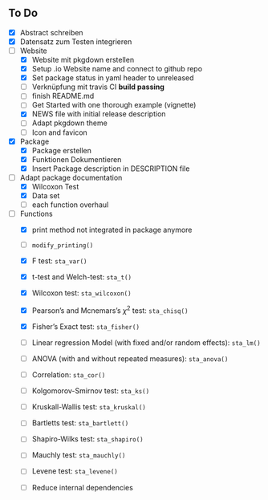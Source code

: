 ## To Do 

- [x] Abstract schreiben
- [x] Datensatz zum Testen integrieren
- [ ] Website 
  - [x] Website mit pkgdown erstellen
  - [x] Setup .io Website name and connect to github repo
  - [x] Set package status in yaml header to unreleased
  - [ ] Verknüpfung mit travis CI **build passing**
  - [ ] finish README.md
  - [ ] Get Started with one thorough example (vignette)
  - [x] NEWS file with initial release description
  - [ ] Adapt pkgdown theme
  - [ ] Icon and favicon
- [x] Package 
  - [x] Package erstellen
  - [x] Funktionen Dokumentieren
  - [x] Insert Package description in DESCRIPTION file 
- [ ] Adapt package documentation 
  - [x] Wilcoxon Test
  - [x] Data set
  - [ ] each function overhaul
- [ ] Functions
  - [x] print method not integrated in package anymore 
  - [ ] `modify_printing()`
  - [x] F test: `sta_var()` 
  - [x] t-test and Welch-test: `sta_t()`
  - [x] Wilcoxon test: `sta_wilcoxon()`
  - [x] Pearson’s and Mcnemars’s $\chi^2$ test: `sta_chisq()`
  - [x] Fisher’s Exact test: `sta_fisher()` 
  - [ ] Linear regression Model (with fixed and/or random effects): `sta_lm()` 
  - [ ] ANOVA (with and without repeated measures): `sta_anova()` 
  - [ ] Correlation: `sta_cor()`
  - [ ] Kolgomorov-Smirnov test: `sta_ks()`
  - [ ] Kruskall-Wallis test: `sta_kruskal()`
  - [ ] Bartletts test: `sta_bartlett()`
  - [ ] Shapiro-Wilks test: `sta_shapiro()`
  - [ ] Mauchly test: `sta_mauchly()`
  - [ ] Levene test: `sta_levene()`
  - [ ] Reduce internal dependencies


